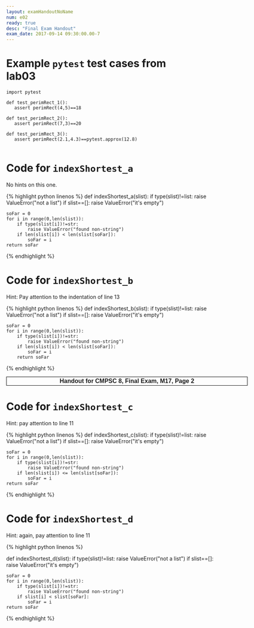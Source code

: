 ```yaml
---
layout: examHandoutNoName
num: e02
ready: true
desc: "Final Exam Handout"
exam_date: 2017-09-14 09:30:00.00-7
---
```


<style>
body {
 font-size: 14px;
}

</style>

# Example `pytest` test cases from lab03

<div style="width:40em;">

```
import pytest

def test_perimRect_1():
   assert perimRect(4,5)==18

def test_perimRect_2():
   assert perimRect(7,3)==20

def test_perimRect_3():
   assert perimRect(2.1,4.3)==pytest.approx(12.8)
   
```

# Code for `indexShortest_a`

No hints on this one.

{% highlight python linenos %}
def indexShortest_a(slist):
    if type(slist)!=list:
        raise ValueError("not a list")
    if slist==[]:
        raise ValueError("it's empty")

    soFar = 0
    for i in range(0,len(slist)): 
        if type(slist[i])!=str:     
            raise ValueError("found non-string")
        if len(slist[i]) < len(slist[soFar]):
            soFar = i
    return soFar
{% endhighlight %}


# Code for `indexShortest_b`

Hint: Pay attention to the indentation of line 13

{% highlight python linenos %}
def indexShortest_b(slist):
    if type(slist)!=list:
        raise ValueError("not a list")
    if slist==[]:
        raise ValueError("it's empty")

    soFar = 0
    for i in range(0,len(slist)): 
        if type(slist[i])!=str:   
            raise ValueError("found non-string")
        if len(slist[i]) < len(slist[soFar]):
            soFar = i
        return soFar
{% endhighlight %}


<div style="page-break-before:always;">
</div>

<div style="font-size: 16px; font-weight:bold; font-family: Arial Narrow, Arial, sans-serif; border: 1px solid black; padding: 2px; margin: 4px; text-align: center; margin-left: auto; margin-right: auto; width: 40em;">
Handout for CMPSC 8, Final Exam, M17, Page 2
</div>

# Code for `indexShortest_c`

Hint: pay attention to line 11

{% highlight python linenos %}
def indexShortest_c(slist):
    if type(slist)!=list:
        raise ValueError("not a list")
    if slist==[]:
        raise ValueError("it's empty")

    soFar = 0
    for i in range(0,len(slist)): 
        if type(slist[i])!=str:     
            raise ValueError("found non-string")
        if len(slist[i]) <= len(slist[soFar]):
            soFar = i
    return soFar
{% endhighlight %}


# Code for `indexShortest_d`

Hint: again, pay attention to line 11

{% highlight python linenos %}

def indexShortest_d(slist):
    if type(slist)!=list:
        raise ValueError("not a list")
    if slist==[]:
        raise ValueError("it's empty")

    soFar = 0
    for i in range(0,len(slist)):
        if type(slist[i])!=str:  
            raise ValueError("found non-string")
        if slist[i] < slist[soFar]:
            soFar = i
    return soFar
{% endhighlight %}
 

</div>